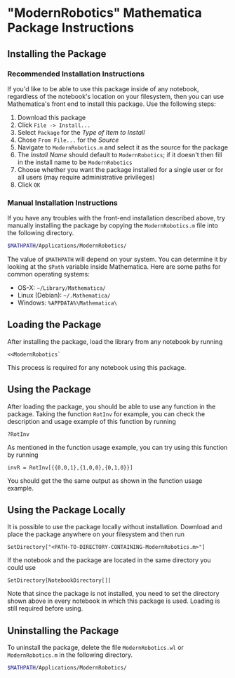 # "ModernRobotics" Mathematica Package Instructions #

## Installing the Package ##

### Recommended Installation Instructions ###

If you'd like to be able to use this package inside of any notebook, 
regardless of the notebook's location on your filesystem, then you can use 
Mathematica's front end to install this package. Use the following steps:

1. Download this package
2. Click `File -> Install...`
3. Select `Package` for the _Type of Item to Install_
4. Chose `From File...` for the _Source_
5. Navigate to `ModernRobotics.m` and select it as the source for the 
   package
6. The _Install Name_ should default to `ModernRobotics`; if it doesn't then
   fill in the install name to be `ModernRobotics`
7. Choose whether you want the package installed for a single user or for all
   users (may require administrative privileges)
8. Click `OK`

### Manual Installation Instructions ###

If you have any troubles with the front-end installation described above, try
manually installing the package by copying the `ModernRobotics.m` file into 
the following directory.

```sh
$MATHPATH/Applications/ModernRobotics/
```

The value of `$MATHPATH` will depend on your system. You can determine it by
looking at the `$Path` variable inside Mathematica. Here are some paths for
common operating systems:

+ OS-X:                `~/Library/Mathematica/`
+ Linux (Debian):      `~/.Mathematica/`
+ Windows:             `%APPDATA%\Mathematica\`

## Loading the Package ##

After installing the package, load the library from any notebook by running

```
<<ModernRobotics`
```

This process is required for any notebook using this package.

## Using the Package ##

After loading the package, you should be able to use any function in the 
package. Taking the function `RotInv` for example, you can check the 
description and usage example of this function by running

```
?RotInv
```

As mentioned in the function usage example, you can try using this function
by running

```
invR = RotInv[{{0,0,1},{1,0,0},{0,1,0}}]
```

You should get the the same output as shown in the function usage example.

## Using the Package Locally ##

It is possible to use the package locally without installation. Download and
place the package anywhere on your filesystem and then run

```
SetDirectory["<PATH-TO-DIRECTORY-CONTAINING-ModernRobotics.m>"]
```

If the notebook and the package are located in the same directory you could 
use 

```
SetDirectory[NotebookDirectory[]]
```

Note that since the package is not installed, you need to set the directory
shown above in every notebook in which this package is used. Loading is still
required before using.

## Uninstalling the Package ##

To uninstall the package, delete the file `ModernRobotics.wl` or 
`ModernRobotics.m` in the following directory.

```sh
$MATHPATH/Applications/ModernRobotics/
```